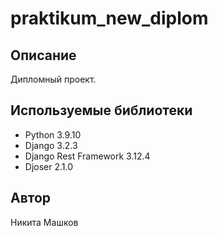 # praktikum_new_diplom

## Описание

Дипломный проект.

## Используемые библиотеки

- Python 3.9.10
- Django 3.2.3
- Django Rest Framework 3.12.4
- Djoser 2.1.0

## Автор

Никита Машков
